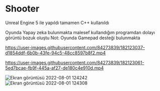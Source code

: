 # Shooter
Unreal Engine 5 ile yapıldı tamamen C++ kullanıldı

Oyunda Yapay zeka bulunmakta 
malesef kullandığım programdan dolayı görüntü bozuk oluştu 
Not: Oyunda Gamepad desteği bulunmakta



https://user-images.githubusercontent.com/84273839/182123037-d1854ddf-6b0b-43fe-94c5-48cc8597b8f2.mp4



https://user-images.githubusercontent.com/84273839/182123061-5ed7bcae-fb9f-445a-af27-de180c4e910d.mp4

![Ekran görüntüsü 2022-08-01 124242](https://user-images.githubusercontent.com/84273839/182123077-d862dcee-270d-4cee-8d9f-35553a571552.png)
![Ekran görüntüsü 2022-08-01 124308](https://user-images.githubusercontent.com/84273839/182123080-c74d9cd7-3379-4478-b732-6ddbe1a575cb.png)
